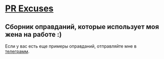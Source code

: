 # [PR Excuses](https://bkonstantine.github.io/pr_excuses/)
## Сборник оправданий, которые использует моя жена на работе :)

Если у вас есть еще примеры оправданий, отправляйте мне в [телеграмм](https://t.me/kbuzunov).

